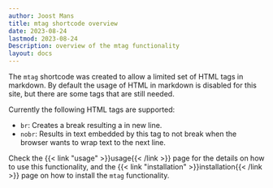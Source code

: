 ```yaml
---
author: Joost Mans
title: mtag shortcode overview
date: 2023-08-24
lastmod: 2023-08-24
Description: overview of the mtag functionality
layout: docs
---
```

<!-- cSpell:ignore Joost mtag shortcode lastmod -->
The `mtag` shortcode was created to allow a limited set of HTML tags in markdown. By default the usage of HTML in markdown is disabled for this site, but there are some tags that are still needed.

Currently the following HTML tags are supported:

- `br`: Creates a break resulting a in new line.
- `nobr`: Results in text embedded by this tag to not break when the browser wants to wrap text to the next line.

Check the {{< link "usage" >}}usage{{< /link >}} page for the details on how to use this functionality, and the {{< link "installation" >}}installation{{< /link >}} page on how to install the `mtag` functionality.
